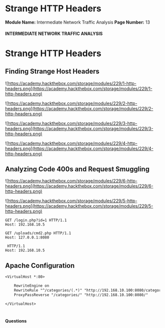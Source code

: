 <!--
 // Platform: Academy
// URL: https://academy.hackthebox.com/module/229/section/2464
// Platform Version: V1
// Module ID: 229
// Module Name: Intermediate Network Traffic Analysis
// Module Difficulty: Easy
// Section ID: 2464
// Section Title: Strange HTTP Headers
// Page Title: Intermediate Network Traffic Analysis
// Page Number: 13
-->

# Strange HTTP Headers

**Module Name:** Intermediate Network Traffic Analysis **Page Number:** 13

#### INTERMEDIATE NETWORK TRAFFIC ANALYSIS

# Strange HTTP Headers

## Finding Strange Host Headers

![https://academy.hackthebox.com/storage/modules/229/1-http-headers.png](https://academy.hackthebox.com/storage/modules/229/1-http-headers.png)

![https://academy.hackthebox.com/storage/modules/229/2-http-headers.png](https://academy.hackthebox.com/storage/modules/229/2-http-headers.png)

![https://academy.hackthebox.com/storage/modules/229/3-http-headers.png](https://academy.hackthebox.com/storage/modules/229/3-http-headers.png)

![https://academy.hackthebox.com/storage/modules/229/4-http-headers.png](https://academy.hackthebox.com/storage/modules/229/4-http-headers.png)

## Analyzing Code 400s and Request Smuggling

![https://academy.hackthebox.com/storage/modules/229/6-http-headers.png](https://academy.hackthebox.com/storage/modules/229/6-http-headers.png)

![https://academy.hackthebox.com/storage/modules/229/5-http-headers.png](https://academy.hackthebox.com/storage/modules/229/5-http-headers.png)

``` url-decoded
GET /login.php?id=1 HTTP/1.1
Host: 192.168.10.5

GET /uploads/cmd2.php HTTP/1.1
Host: 127.0.0.1:8080

 HTTP/1.1
Host: 192.168.10.5
```

## Apache Configuration

``` txt
<VirtualHost *:80>

    RewriteEngine on
    RewriteRule "^/categories/(.*)" "http://192.168.10.100:8080/categories.php?id=$1" [P]
    ProxyPassReverse "/categories/" "http://192.168.10.100:8080/"

</VirtualHost>
```

# 

# 

#### Questions

####